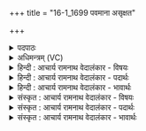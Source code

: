 +++
title = "16-1_1699 पवमाना असृक्षत"

+++
<details><summary>पदपाठः</summary>

प꣡व꣢꣯मानाः। अ꣣सृक्षत। सो꣡माः꣢꣯। शु꣣क्रा꣡सः꣢। इ꣡न्द꣢꣯वः। अ꣣भि꣢। वि꣡श्वा꣢꣯नि। का꣡व्या꣢꣯। १६९९।
</details>

<details><summary>अधिमन्त्रम् (VC)</summary>

- पवमानः सोमः
- निध्रुविः काश्यपः
- गायत्री
- षड्जः
</details>

<details><summary>हिन्दी : आचार्य रामनाथ वेदालंकार - विषयः</summary>

प्रथम मन्त्र में कविकर्म का वर्णन है।
</details>

<details><summary>हिन्दी : आचार्य रामनाथ वेदालंकार - पदार्थः</summary>

पदार्थान्वयभाषाः -  (पवमानाः)स्वयं को तथा दूसरों को पवित्र करते हुए, (शुक्रासः)तेजस्वी, (इन्दवः)अपने काव्य-रस से सहृदयों को भिगोनेवाले(सोमाः)शान्त विद्वान् कविजन ही(विश्वानि काव्या)सब भक्तिरस के काव्यों की(असृक्षत)सर्जना करते हैं ॥१॥
</details>

<details><summary>हिन्दी : आचार्य रामनाथ वेदालंकार - भावार्थः</summary>

भावार्थभाषाः -  भगवान् के उपासक कविजन ही भक्तिरस के काव्यों की सर्जना में समर्थ होते हैं ॥१॥
</details>

<details><summary>संस्कृत : आचार्य रामनाथ वेदालंकार - विषयः</summary>

तत्रादौ कविकर्म वर्ण्यते।
</details>

<details><summary>संस्कृत : आचार्य रामनाथ वेदालंकार - पदार्थः</summary>

पदार्थान्वयभाषाः -  (पवमानाः)स्वात्मानम् इतरांश्च पुनानाः, (शुक्रासः)तेजस्विनः, (इन्दवः)स्वकीयेन काव्यरसेन सहृदयानां क्लेदकाः(सोमाः)शान्ताः विद्वांसः कविजनाः(विश्वानि काव्या)विविधानि भक्तिरसकाव्यानि(असृक्षत)सृजन्ति ॥१॥
</details>

<details><summary>संस्कृत : आचार्य रामनाथ वेदालंकार - भावार्थः</summary>

भावार्थभाषाः -  भगवदुपासकाः कविजना एव भक्तिरसकाव्यानि स्रष्टुं प्रभवन्ति ॥१॥
</details>